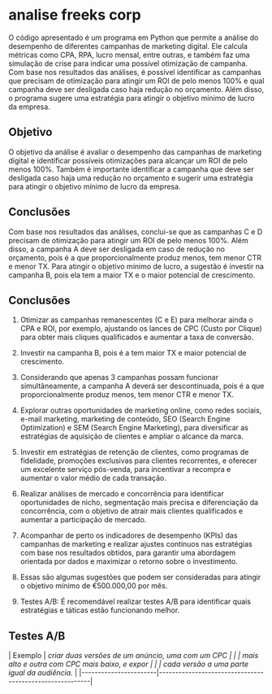 # analise freeks corp

O código apresentado é um programa em Python que permite a análise do desempenho de diferentes campanhas de marketing digital. Ele calcula métricas como CPA, RPA, lucro mensal, entre outras, e também faz uma simulação de crise para indicar uma possível otimização de campanha. Com base nos resultados das análises, é possível identificar as campanhas que precisam de otimização para atingir um ROI de pelo menos 100% e qual campanha deve ser desligada caso haja redução no orçamento. Além disso, o programa sugere uma estratégia para atingir o objetivo mínimo de lucro da empresa.

## Objetivo
O objetivo da análise é avaliar o desempenho das campanhas de marketing digital e identificar possíveis otimizações para alcançar um ROI de pelo menos 100%. Também é importante identificar a campanha que deve ser desligada caso haja uma redução no orçamento e sugerir uma estratégia para atingir o objetivo mínimo de lucro da empresa.

## Conclusões
Com base nos resultados das análises, conclui-se que as campanhas C e D precisam de otimização para atingir um ROI de pelo menos 100%. Além disso, a campanha A deve ser desligada em caso de redução no orçamento, pois é a que proporcionalmente produz menos, tem menor CTR e menor TX. Para atingir o objetivo mínimo de lucro, a sugestão é investir na campanha B, pois ela tem a maior TX e o maior potencial de crescimento.

## Conclusões
1. Otimizar as campanhas remanescentes (C e E) para melhorar ainda o CPA e ROI, por exemplo, ajustando os lances de CPC (Custo por Clique) para obter mais cliques qualificados e aumentar a taxa de conversão.

2. Investir na campanha B, pois é a tem maior TX e maior potencial de crescimento. 

3. Considerando que apenas 3 campanhas possam funcionar simultâneamente, a campanha A deverá ser descontinuada, pois é a que proporcionalmente produz menos, tem menor CTR e menor TX. 

4. Explorar outras oportunidades de marketing online, como redes sociais, e-mail marketing, marketing de conteúdo, SEO (Search Engine Optimization) e SEM (Search Engine Marketing), para diversificar as estratégias de aquisição de clientes e ampliar o alcance da marca.

5. Investir em estratégias de retenção de clientes, como programas de fidelidade, promoções exclusivas para clientes recorrentes, e oferecer um excelente serviço pós-venda, para incentivar a recompra e aumentar o valor médio de cada transação.

6. Realizar análises de mercado e concorrência para identificar oportunidades de nicho, segmentação mais precisa e diferenciação da concorrência, com o objetivo de atrair mais clientes qualificados e aumentar a participação de mercado.

7. Acompanhar de perto os indicadores de desempenho (KPIs) das campanhas de marketing e realizar ajustes contínuos nas estratégias com base nos resultados obtidos, para garantir uma abordagem orientada por dados e maximizar o retorno sobre o investimento.

8. Essas são algumas sugestões que podem ser consideradas para atingir o objetivo mínimo de €500.000,00 por mês.

9. Testes A/B: É recomendável realizar testes A/B para identificar quais estratégias e táticas estão funcionando melhor.

Testes A/B
----------------------------------------------------------------------------------
|        Exemplo        |   *criar duas versões de um anúncio, uma com um CPC     |
|                       |    mais alto e outra com CPC mais baixo, e expor        |
|                       |    cada versão a uma parte igual da audiência.*         |
|-----------------------|---------------------------------------------------------|
